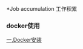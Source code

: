 *Job accumulation 工作积累

###  docker使用
[一,Docker安装](https://github.com/Kingserch/Job-accumulation/blob/Docker/docker安装.md)